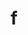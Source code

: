 ---
layout: dictionary_entry
title: f
parent: Common Words
last_modified_date: 2021-10-21

word: f
see_also:
  - "e"
transcriptions:
  - ˈɛf
translations:
  - "bye; goodbye"
etymology:
  Formed in analogy to [e](e). Influenced by `press F to pay respects`.
examples:
  - bzo: "F."
    eng: "Bye."
---